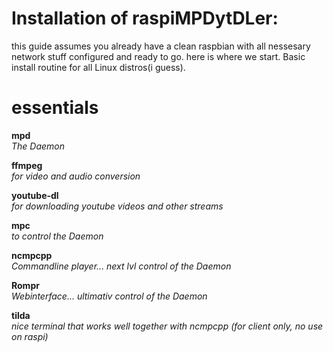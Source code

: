 # Installation of raspiMPDytDLer:

this guide assumes you already have a clean raspbian with all nessesary network stuff configured  and ready to go. 
here is where we start.
Basic install routine for all Linux distros(i guess).

#  essentials

**mpd**  
*The Daemon*

**ffmpeg**  
*for video and audio conversion*

**youtube-dl**  
*for downloading youtube videos and other streams*

**mpc**  
*to control the Daemon*

**ncmpcpp**  
*Commandline player... next lvl control of the Daemon*

**Rompr**  
*Webinterface... ultimativ control of the Daemon*  

**tilda**  
*nice terminal that works well together with ncmpcpp (for client only, no use on raspi)*  
